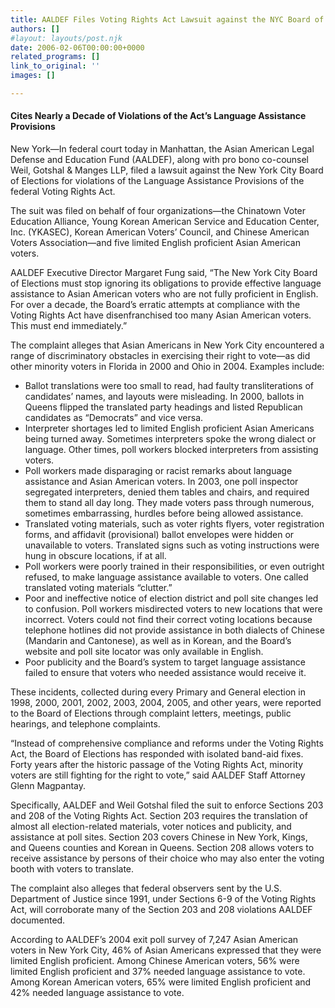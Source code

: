 ```yaml
---
title: AALDEF Files Voting Rights Act Lawsuit against the NYC Board of Elections
authors: []
#layout: layouts/post.njk
date: 2006-02-06T00:00:00+0000
related_programs: []
link_to_original: ''
images: []

---
```

#### Cites Nearly a Decade of Violations of the Act’s Language Assistance Provisions

New York—In federal court today in Manhattan, the Asian American Legal Defense and Education Fund (AALDEF), along with pro bono co-counsel Weil, Gotshal & Manges LLP, filed a lawsuit against the New York City Board of Elections for violations of the Language Assistance Provisions of the federal Voting Rights Act.

The suit was filed on behalf of four organizations—the Chinatown Voter Education Alliance, Young Korean American Service and Education Center, Inc. (YKASEC), Korean American Voters’ Council, and Chinese American Voters Association—and five limited English proficient Asian American voters.

AALDEF Executive Director Margaret Fung said, “The New York City Board of Elections must stop ignoring its obligations to provide effective language assistance to Asian American voters who are not fully proficient in English. For over a decade, the Board’s erratic attempts at compliance with the Voting Rights Act have disenfranchised too many Asian American voters. This must end immediately.”

The complaint alleges that Asian Americans in New York City encountered a range of discriminatory obstacles in exercising their right to vote—as did other minority voters in Florida in 2000 and Ohio in 2004. Examples include:

* Ballot translations were too small to read, had faulty transliterations of candidates’ names, and layouts were misleading. In 2000, ballots in Queens flipped the translated party headings and listed Republican candidates as “Democrats” and vice versa.
* Interpreter shortages led to limited English proficient Asian Americans being turned away. Sometimes interpreters spoke the wrong dialect or language. Other times, poll workers blocked interpreters from assisting voters.
* Poll workers made disparaging or racist remarks about language assistance and Asian American voters. In 2003, one poll inspector segregated interpreters, denied them tables and chairs, and required them to stand all day long. They made voters pass through numerous, sometimes embarrassing, hurdles before being allowed assistance.
* Translated voting materials, such as voter rights flyers, voter registration forms, and affidavit (provisional) ballot envelopes were hidden or unavailable to voters. Translated signs such as voting instructions were hung in obscure locations, if at all.
* Poll workers were poorly trained in their responsibilities, or even outright refused, to make language assistance available to voters. One called translated voting materials “clutter.”
* Poor and ineffective notice of election district and poll site changes led to confusion. Poll workers misdirected voters to new locations that were incorrect. Voters could not find their correct voting locations because telephone hotlines did not provide assistance in both dialects of Chinese (Mandarin and Cantonese), as well as in Korean, and the Board’s website and poll site locator was only available in English.
* Poor publicity and the Board’s system to target language assistance failed to ensure that voters who needed assistance would receive it.
  </ul>

These incidents, collected during every Primary and General election in 1998, 2000, 2001, 2002, 2003, 2004, 2005, and other years, were reported to the Board of Elections through complaint letters, meetings, public hearings, and telephone complaints.

“Instead of comprehensive compliance and reforms under the Voting Rights Act, the Board of Elections has responded with isolated band-aid fixes. Forty years after the historic passage of the Voting Rights Act, minority voters are still fighting for the right to vote,” said AALDEF Staff Attorney Glenn Magpantay.

Specifically, AALDEF and Weil Gotshal filed the suit to enforce Sections 203 and 208 of the Voting Rights Act. Section 203 requires the translation of almost all election-related materials, voter notices and publicity, and assistance at poll sites. Section 203 covers Chinese in New York, Kings, and Queens counties and Korean in Queens. Section 208 allows voters to receive assistance by persons of their choice who may also enter the voting booth with voters to translate.

The complaint also alleges that federal observers sent by the U.S. Department of Justice since 1991, under Sections 6-9 of the Voting Rights Act, will corroborate many of the Section 203 and 208 violations AALDEF documented.

According to AALDEF’s 2004 exit poll survey of 7,247 Asian American voters in New York City, 46% of Asian Americans expressed that they were limited English proficient. Among Chinese American voters, 56% were limited English proficient and 37% needed language assistance to vote. Among Korean American voters, 65% were limited English proficient and 42% needed language assistance to vote.